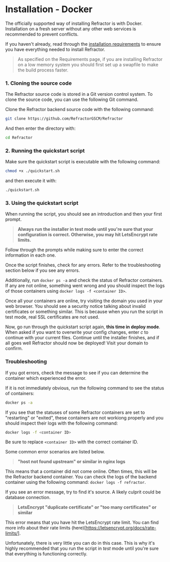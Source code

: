 # Installation - Docker

The officially supported way of installing Refractor is with Docker. Installation on a fresh server without any other web services is recommended to prevent conflicts.

If you haven't already, read through the [installation requirements](/installation/requirements) to ensure you have everything needed to install Refractor.

> As specified on the Requirements page, if you are installing Refractor on a low memory system you should first set up a swapfile to make the build process faster.

### 1. Cloning the source code

The Refractor source code is stored in a Git version control system. To clone the source code, you can use the following Git command.

Clone the Refractor backend source code with the following command:

```bash
git clone https://github.com/RefractorGSCM/Refractor
```

And then enter the directory with:

```bash
cd Refractor
```

### 2. Running the quickstart script

Make sure the quickstart script is executable with the following command:

```bash
chmod +x ./quickstart.sh
```

and then execute it with:

```bash
./quickstart.sh
```

### 3. Using the quickstart script

When running the script, you should see an introduction and then your first prompt.

> **Always run the installer in test mode until you're sure that your configuration is correct. Otherwise, you may hit LetsEncrypt rate limits.**

Follow through the prompts while making sure to enter the correct information in each one.

Once the script finishes, check for any errors. Refer to the troubleshooting section below if you see any errors.

Additionally, run `docker ps -a` and check the status of Refractor containers. If any are not online, something went wrong and you should inspect the logs of those containers using `docker logs -f <container ID>`.

Once all your containers are online, try visiting the domain you used in your web browser. You should see a security notice talking about invalid certificates or something similar. This is because when you run the script in test mode, real SSL certificates are not used.

Now, go run through the quickstart script again, **this time in deploy mode**. When asked if you want to overwrite your config changes, enter _c_ to continue with your current files. Continue until the installer finishes, and if all goes well Refractor should now be deployed! Visit your domain to confirm.

### Troubleshooting

If you got errors, check the message to see if you can determine the container which experienced the error.

If it is not immediately obvious, run the following command to see the status of containers:

```bash
docker ps -a
```

If you see that the statuses of some Refractor containers are set to "restarting" or "exited", these containers are not workiong properly and you should inspect their logs with the following command:

```bash
docker logs -f <container ID>
```

Be sure to replace `<container ID>` with the correct container ID.

Some common error scenarios are listed below.

> **"host not found upstream" or similar in nginx logs**

This means that a container did not come online. Often times, this will be the Refractor backend container. You can check the logs of the backend container using the following command: `docker logs -f refractor`.

If you see an error message, try to find it's source. A likely culprit could be database connection.

> **LetsEncrypt "duplicate certificate" or "too many certificates" or similar**

This error means that you have hit the LetsEncrypt rate limit. You can find more info about their rate limits (here)[https://letsencrypt.org/docs/rate-limits/].

Unfortunately, there is very little you can do in this case. This is why it's highly recommended that you run the script in _test_ mode until you're sure that everything is functioning correctly.

